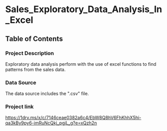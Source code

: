 # Sales_Exploratory_Data_Analysis_In_Excel

## Table of Contents

### Project Description
Exploratory data analysis perform with the use of excel functions to find patterns from the sales data.

### Data Source
The data source includes the ".csv" file.

### Project link
https://1drv.ms/x/c/7146ceae0382a6c4/EbW8Q8hV6FhKhhX5hi-qa3kBy9py6-imRuNcQkj_pgjL_g?e=xQzh2n
